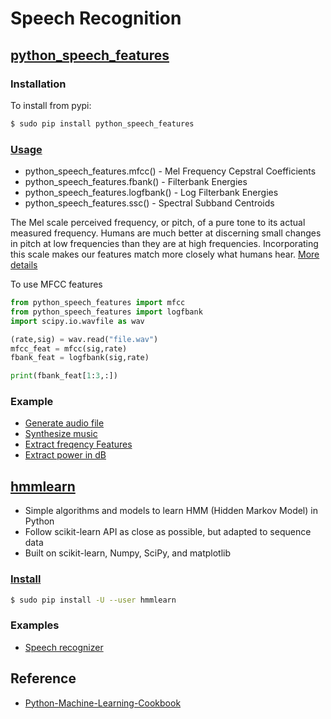 # Speech Recognition

## [python_speech_features](https://github.com/jameslyons/python_speech_features)

### Installation

To install from pypi:
```sh
$ sudo pip install python_speech_features
```

### [Usage](http://python-speech-features.readthedocs.io/en/latest/)

- python_speech_features.mfcc() - Mel Frequency Cepstral Coefficients
- python_speech_features.fbank() - Filterbank Energies
- python_speech_features.logfbank() - Log Filterbank Energies
- python_speech_features.ssc() - Spectral Subband Centroids

The Mel scale perceived frequency, or pitch, of a pure tone to 
its actual measured frequency. Humans are much better at discerning small changes in pitch at low frequencies than they
are at high frequencies. Incorporating this scale makes our features match more closely what humans hear. [More details](http://practicalcryptography.com/miscellaneous/machine-learning/guide-mel-frequency-cepstral-coefficients-mfccs/)

To use MFCC features
```python
from python_speech_features import mfcc
from python_speech_features import logfbank
import scipy.io.wavfile as wav

(rate,sig) = wav.read("file.wav")
mfcc_feat = mfcc(sig,rate)
fbank_feat = logfbank(sig,rate)

print(fbank_feat[1:3,:])
```

### Example
- [Generate audio file](generate_audio.py)
- [Synthesize music](synthesize_music.py)
- [Extract freqency Features](extract_freq_features.py)
- [Extract power in dB](freq_transform.py)

## [hmmlearn](http://hmmlearn.readthedocs.io/en/latest/)
- Simple algorithms and models to learn HMM (Hidden Markov Model) in Python
- Follow scikit-learn API as close as possible, but adapted to sequence data
- Built on scikit-learn, Numpy, SciPy, and matplotlib

### [Install](https://github.com/hmmlearn/hmmlearn)

```sh
$ sudo pip install -U --user hmmlearn
```

### Examples
- [Speech recognizer](speech_recognizer.py)


## Reference
- [Python-Machine-Learning-Cookbook](https://github.com/PacktPublishing/Python-Machine-Learning-Cookbook)
